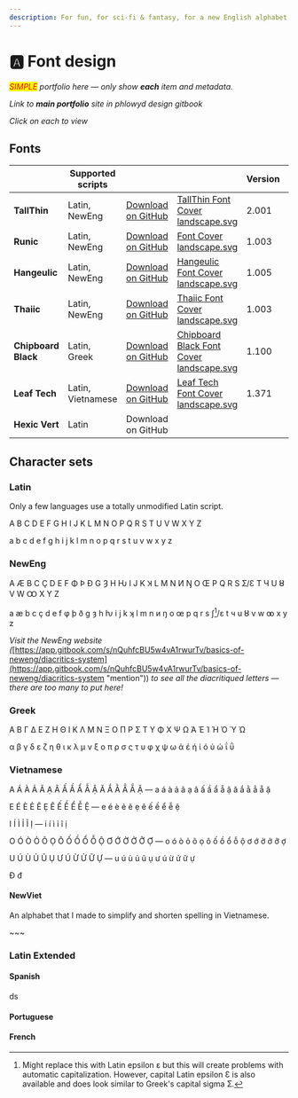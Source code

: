 ```yaml
---
description: For fun, for sci-fi & fantasy, for a new English alphabet.
---
```


# 🅰️ Font design

_<mark style="color:red;">SIMPLE</mark> portfolio here — only show **each** item and metadata._&#x20;

_Link to **main portfolio** site in phlowyd design gitbook_

_Click on each to view_&#x20;

## Fonts

<table data-view="cards"><thead><tr><th></th><th>Supported scripts</th><th></th><th data-hidden data-card-cover data-type="files"></th><th data-hidden>Version</th><th data-hidden>Inception</th><th data-hidden>Latest release</th><th data-hidden data-card-target data-type="content-ref"></th></tr></thead><tbody><tr><td><strong>TallThin</strong></td><td>Latin, NewEng</td><td><a href="https://github.com/fazzaan/font-tallthin">Download on GitHub</a></td><td><a href="../.gitbook/assets/TallThin Font Cover landscape.svg">TallThin Font Cover landscape.svg</a></td><td>2.001</td><td>October 2024</td><td>30th Oct 2024</td><td><a href="https://app.gitbook.com/s/Jz3BfoxqzUCPONNAxkIl/portfolio/font-design/tallthin">https://app.gitbook.com/s/Jz3BfoxqzUCPONNAxkIl/portfolio/font-design/tallthin</a></td></tr><tr><td><strong>Runic</strong></td><td>Latin, NewEng</td><td><a href="https://github.com/fazzaan/font-runic">Download on GitHub</a> </td><td><a href="../.gitbook/assets/Font Cover landscape.svg">Font Cover landscape.svg</a></td><td>1.003</td><td>October 2024</td><td>5th Oct 2024</td><td><a href="https://app.gitbook.com/s/Jz3BfoxqzUCPONNAxkIl/portfolio/font-design/runic">https://app.gitbook.com/s/Jz3BfoxqzUCPONNAxkIl/portfolio/font-design/runic</a></td></tr><tr><td><strong>Hangeulic</strong></td><td>Latin, NewEng</td><td><a href="https://github.com/fazzaan/font-hangeulic">Download on GitHub</a> </td><td><a href="../.gitbook/assets/Hangeulic Font Cover landscape.svg">Hangeulic Font Cover landscape.svg</a></td><td>1.005</td><td>May 2024</td><td>24th May 2024</td><td><a href="https://app.gitbook.com/s/Jz3BfoxqzUCPONNAxkIl/portfolio/font-design/hangeulic">https://app.gitbook.com/s/Jz3BfoxqzUCPONNAxkIl/portfolio/font-design/hangeulic</a></td></tr><tr><td><strong>Thaiic</strong></td><td>Latin, NewEng </td><td><a href="https://github.com/fazzaan/font-thaiic">Download on GitHub</a> </td><td><a href="../.gitbook/assets/Thaiic Font Cover landscape.svg">Thaiic Font Cover landscape.svg</a></td><td>1.003</td><td>May 2024</td><td>5th Oct 2024</td><td><a href="https://app.gitbook.com/s/Jz3BfoxqzUCPONNAxkIl/portfolio/font-design/thaiic">https://app.gitbook.com/s/Jz3BfoxqzUCPONNAxkIl/portfolio/font-design/thaiic</a></td></tr><tr><td><strong>Chipboard Black</strong></td><td>Latin, Greek</td><td><a href="https://github.com/fazzaan/font-chipboard">Download on GitHub</a> </td><td><a href="../.gitbook/assets/Chipboard Black Font Cover landscape.svg">Chipboard Black Font Cover landscape.svg</a></td><td>1.100</td><td>July 2021</td><td>16th Jul 2021</td><td><a href="https://app.gitbook.com/s/Jz3BfoxqzUCPONNAxkIl/portfolio/font-design/chipboard-black">https://app.gitbook.com/s/Jz3BfoxqzUCPONNAxkIl/portfolio/font-design/chipboard-black</a></td></tr><tr><td><strong>Leaf Tech</strong></td><td>Latin, Vietnamese </td><td><a href="https://github.com/fazzaan/font-leaftech">Download on GitHub</a></td><td><a href="../.gitbook/assets/Leaf Tech Font Cover landscape.svg">Leaf Tech Font Cover landscape.svg</a></td><td>1.371</td><td>March 2021</td><td>28th Jul 2021</td><td><a href="https://app.gitbook.com/s/Jz3BfoxqzUCPONNAxkIl/portfolio/font-design/leaf-tech">https://app.gitbook.com/s/Jz3BfoxqzUCPONNAxkIl/portfolio/font-design/leaf-tech</a></td></tr><tr><td><strong>Hexic Vert</strong></td><td>Latin</td><td>Download on GitHub</td><td></td><td></td><td></td><td></td><td><a href="https://app.gitbook.com/s/Jz3BfoxqzUCPONNAxkIl/portfolio/font-design/hexic-vert">https://app.gitbook.com/s/Jz3BfoxqzUCPONNAxkIl/portfolio/font-design/hexic-vert</a></td></tr></tbody></table>

## Character sets

### Latin

Only a few languages use a totally unmodified Latin script.

A B C D E F G H I J K L M N O P Q R S T U V W X Y Z

a b c d e f g h i j k l m n o p q r s t u v w x y z

### NewEng

A Æ B C Ç D E F Φ Þ Ð G Ȝ H Ƕ I J K Ʞ L M N И Ŋ O Œ P Q R S Ʃ/Ɛ T Ч U Ȣ V W Ꝏ X Y Z

a æ b c ç d e f φ þ ð g ȝ h ƕ i j k ʞ l m n и ŋ o œ p q r s ʃ[^1]/ɛ t ч u ȣ v w ꝏ x y z

_Visit the NewEng website (_[https://app.gitbook.com/s/nQuhfcBU5w4vA1rwurTv/basics-of-neweng/diacritics-system](https://app.gitbook.com/s/nQuhfcBU5w4vA1rwurTv/basics-of-neweng/diacritics-system "mention")) _to see all the diacritiqued letters — there are too many to put here!_

### Greek

Α Β Γ Δ Ε Ζ Η Θ Ι Κ Λ Μ Ν Ξ Ο Π Ρ Σ Τ Υ Φ Χ Ψ Ω Ά Έ Ί Ή Ό Ύ Ώ&#x20;

α β γ δ ε ζ η θ ι κ λ μ ν ξ ο π ρ σ ς τ υ φ χ ψ ω ά έ ή ί ό ύ ώ ΐ ΰ

### Vietnamese

A Á À Ả Ã Ạ Â Ấ Ầ Ẩ Ẫ Ậ Ă Ắ Ằ Ẳ Ẵ Ặ — a á à ả ã ạ â ấ ầ ẩ ẫ ậ ă ắ ằ ẳ ẵ ặ&#x20;

E É È Ẻ Ẽ Ẹ Ê Ế Ề Ể Ễ Ệ — e é è ẻ ẽ ẹ ê ế ề ể ễ ệ

I Í Ì Ỉ Ĩ Ị — i í ì ỉ ĩ ị

O Ó Ò Ỏ Õ Ọ Ô Ố Ồ Ổ Ỗ Ộ Ơ Ớ Ờ Ở Ỡ Ợ — o ó ò ỏ õ ọ ô ố ồ ổ ỗ ộ ơ ớ ờ ở ỡ ợ

U Ú Ù Ủ Ũ Ụ Ư Ú Ừ Ử Ữ Ự — u ú ù ủ ũ ụ ư ú ừ ử ữ ự

Đ đ

#### NewViet

An alphabet that I made to simplify and shorten spelling in Vietnamese.

\~\~\~&#x20;

### Latin Extended

#### Spanish

ds

#### Portuguese



#### French



[^1]: Might replace this with Latin epsilon ɛ but this will create problems with automatic capitalization. However, capital Latin epsilon Ɛ is also available and does look similar to Greek's capital sigma Ʃ.
